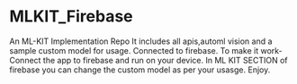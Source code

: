 # MLKIT_Firebase
An ML-KIT Implementation Repo
It includes all apis,automl vision and a sample custom model for usage.
Connected to firebase.
To make it work-Connect the app to firebase and run on your device.
In ML KIT SECTION of firebase you can change the custom model as per your usasge.
Enjoy.
